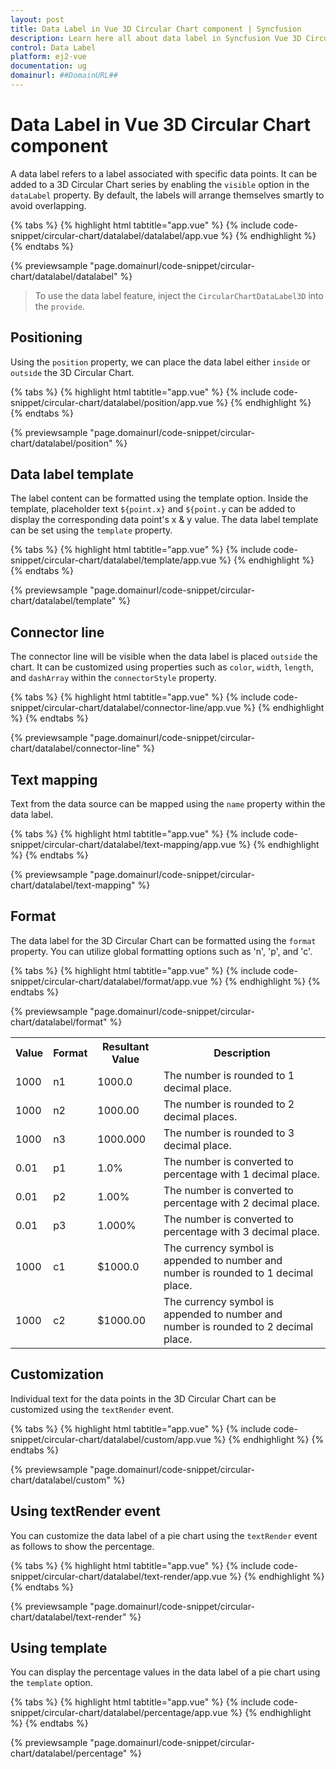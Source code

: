 ```yaml
---
layout: post
title: Data Label in Vue 3D Circular Chart component | Syncfusion
description: Learn here all about data label in Syncfusion Vue 3D Circular Chart component of Syncfusion Essential JS 2 and more.
control: Data Label 
platform: ej2-vue
documentation: ug
domainurl: ##DomainURL##
---
```


# Data Label in Vue 3D Circular Chart component

A data label refers to a label associated with specific data points. It can be added to a 3D Circular Chart series by enabling the `visible` option in the `dataLabel` property. By default, the labels will arrange themselves smartly to avoid overlapping.

{% tabs %}
{% highlight html tabtitle="app.vue" %}
{% include code-snippet/circular-chart/datalabel/datalabel/app.vue %}
{% endhighlight %}
{% endtabs %}
        
{% previewsample "page.domainurl/code-snippet/circular-chart/datalabel/datalabel" %}

>To use the data label feature, inject the `CircularChartDataLabel3D` into the `provide`.

## Positioning

Using the `position` property, we can place the data label either `inside` or `outside` the 3D Circular Chart.

{% tabs %}
{% highlight html tabtitle="app.vue" %}
{% include code-snippet/circular-chart/datalabel/position/app.vue %}
{% endhighlight %}
{% endtabs %}
        
{% previewsample "page.domainurl/code-snippet/circular-chart/datalabel/position" %}

## Data label template

The label content can be formatted using the template option. Inside the template, placeholder text `${point.x}` and `${point.y` can be added to display the corresponding data point's x & y value. The data label template can be set using the `template` property.

{% tabs %}
{% highlight html tabtitle="app.vue" %}
{% include code-snippet/circular-chart/datalabel/template/app.vue %}
{% endhighlight %}
{% endtabs %}
        
{% previewsample "page.domainurl/code-snippet/circular-chart/datalabel/template" %}

## Connector line

The connector line will be visible when the data label is placed `outside` the chart. It can be customized using properties such as `color`, `width`, `length`, and `dashArray` within the `connectorStyle` property.

{% tabs %}
{% highlight html tabtitle="app.vue" %}
{% include code-snippet/circular-chart/datalabel/connector-line/app.vue %}
{% endhighlight %}
{% endtabs %}
        
{% previewsample "page.domainurl/code-snippet/circular-chart/datalabel/connector-line" %}

## Text mapping

Text from the data source can be mapped using the `name` property within the data label.

{% tabs %}
{% highlight html tabtitle="app.vue" %}
{% include code-snippet/circular-chart/datalabel/text-mapping/app.vue %}
{% endhighlight %}
{% endtabs %}
        
{% previewsample "page.domainurl/code-snippet/circular-chart/datalabel/text-mapping" %}

## Format

The data label for the 3D Circular Chart can be formatted using the `format` property. You can utilize global formatting options such as 'n', 'p', and 'c'.

{% tabs %}
{% highlight html tabtitle="app.vue" %}
{% include code-snippet/circular-chart/datalabel/format/app.vue %}
{% endhighlight %}
{% endtabs %}
        
{% previewsample "page.domainurl/code-snippet/circular-chart/datalabel/format" %}
<table>
  <tr>
    <th>Value</th>
    <th>Format</th>
    <th>Resultant Value</th>
    <th>Description</th>
  </tr>
  <tr>
    <td>1000</td>
    <td>n1</td>
    <td>1000.0</td>
    <td>The number is rounded to 1 decimal place.</td>
  </tr>
  <tr>
    <td>1000</td>
    <td>n2</td>
    <td>1000.00</td>
    <td>The number is rounded to 2 decimal places.</td>
  </tr>
   <tr>
    <td>1000</td>
    <td>n3</td>
    <td>1000.000</td>
    <td>The number is rounded to 3 decimal place.</td>
  </tr>
  <tr>
    <td>0.01</td>
    <td>p1</td>
    <td>1.0%</td>
    <td>The number is converted to percentage with 1 decimal place.</td>
  </tr>
  <tr>
    <td>0.01</td>
    <td>p2</td>
    <td>1.00%</td>
    <td>The number is converted to percentage with 2 decimal place.</td>
  </tr>
   <tr>
    <td>0.01</td>
    <td>p3</td>
    <td>1.000%</td>
    <td>The number is converted to percentage with 3 decimal place.</td>
  </tr>
  <tr>
    <td>1000</td>
    <td>c1</td>
    <td>$1000.0</td>
    <td>The currency symbol is appended to number and number is rounded to 1 decimal place.</td>
  </tr>
   <tr>
    <td>1000</td>
    <td>c2</td>
    <td>$1000.00</td>
    <td>The currency symbol is appended to number and number is rounded to 2 decimal place.</td>
  </tr>
</table>

## Customization

Individual text for the data points in the 3D Circular Chart can be customized using the `textRender` event.

{% tabs %}
{% highlight html tabtitle="app.vue" %}
{% include code-snippet/circular-chart/datalabel/custom/app.vue %}
{% endhighlight %}
{% endtabs %}
        
{% previewsample "page.domainurl/code-snippet/circular-chart/datalabel/custom" %}

## Using textRender event

You can customize the data label of a pie chart using the `textRender` event as follows to show the percentage.

{% tabs %}
{% highlight html tabtitle="app.vue" %}
{% include code-snippet/circular-chart/datalabel/text-render/app.vue %}
{% endhighlight %}
{% endtabs %}
        
{% previewsample "page.domainurl/code-snippet/circular-chart/datalabel/text-render" %}

## Using template

You can display the percentage values in the data label of a pie chart using the `template` option.

{% tabs %}
{% highlight html tabtitle="app.vue" %}
{% include code-snippet/circular-chart/datalabel/percentage/app.vue %}
{% endhighlight %}
{% endtabs %}
        
{% previewsample "page.domainurl/code-snippet/circular-chart/datalabel/percentage" %}
